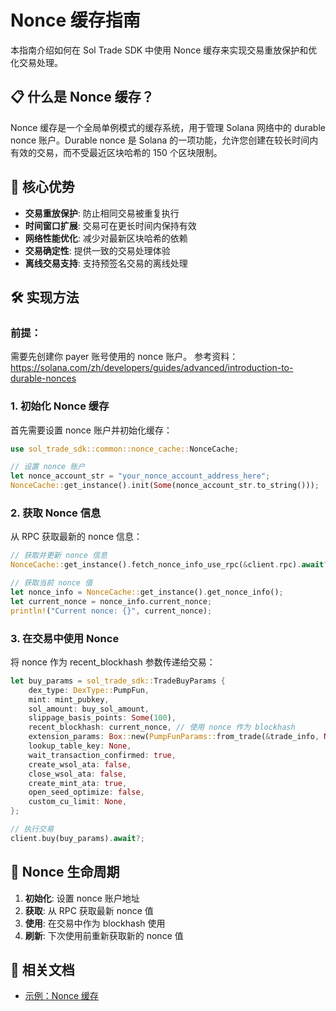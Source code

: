 # Nonce 缓存指南

本指南介绍如何在 Sol Trade SDK 中使用 Nonce 缓存来实现交易重放保护和优化交易处理。

## 📋 什么是 Nonce 缓存？

Nonce 缓存是一个全局单例模式的缓存系统，用于管理 Solana 网络中的 durable nonce 账户。Durable nonce 是 Solana 的一项功能，允许您创建在较长时间内有效的交易，而不受最近区块哈希的 150 个区块限制。

## 🚀 核心优势

- **交易重放保护**: 防止相同交易被重复执行
- **时间窗口扩展**: 交易可在更长时间内保持有效
- **网络性能优化**: 减少对最新区块哈希的依赖
- **交易确定性**: 提供一致的交易处理体验
- **离线交易支持**: 支持预签名交易的离线处理

## 🛠️ 实现方法

### 前提：

需要先创建你 payer 账号使用的 nonce 账户。
参考资料： https://solana.com/zh/developers/guides/advanced/introduction-to-durable-nonces

### 1. 初始化 Nonce 缓存

首先需要设置 nonce 账户并初始化缓存：

```rust
use sol_trade_sdk::common::nonce_cache::NonceCache;

// 设置 nonce 账户
let nonce_account_str = "your_nonce_account_address_here";
NonceCache::get_instance().init(Some(nonce_account_str.to_string()));
```

### 2. 获取 Nonce 信息

从 RPC 获取最新的 nonce 信息：

```rust
// 获取并更新 nonce 信息
NonceCache::get_instance().fetch_nonce_info_use_rpc(&client.rpc).await?;

// 获取当前 nonce 值
let nonce_info = NonceCache::get_instance().get_nonce_info();
let current_nonce = nonce_info.current_nonce;
println!("Current nonce: {}", current_nonce);
```

### 3. 在交易中使用 Nonce

将 nonce 作为 recent_blockhash 参数传递给交易：

```rust
let buy_params = sol_trade_sdk::TradeBuyParams {
    dex_type: DexType::PumpFun,
    mint: mint_pubkey,
    sol_amount: buy_sol_amount,
    slippage_basis_points: Some(100),
    recent_blockhash: current_nonce, // 使用 nonce 作为 blockhash
    extension_params: Box::new(PumpFunParams::from_trade(&trade_info, None)),
    lookup_table_key: None,
    wait_transaction_confirmed: true,
    create_wsol_ata: false,
    close_wsol_ata: false,
    create_mint_ata: true,
    open_seed_optimize: false,
    custom_cu_limit: None,
};

// 执行交易
client.buy(buy_params).await?;
```

## 🔄 Nonce 生命周期

1. **初始化**: 设置 nonce 账户地址
2. **获取**: 从 RPC 获取最新 nonce 值
4. **使用**: 在交易中作为 blockhash 使用
6. **刷新**: 下次使用前重新获取新的 nonce 值

## 🔗 相关文档

- [示例：Nonce 缓存](../examples/nonce_cache/)